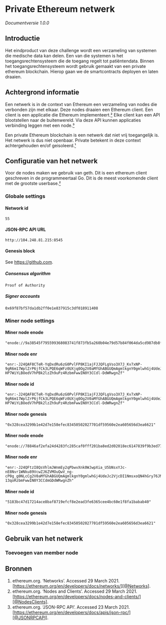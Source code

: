 # Private Ethereum netwerk
_Documentversie 1.0.0_
## Introductie
Het eindproduct van deze challenge wordt een verzameling van systemen die medische data kan delen. Een van die systemen is het toegangsrechtensysteem die de toegang regelt tot patiëntendata. Binnen het toegangsrechtensysteem wordt gebruik gemaakt van een private ethereum blockchain. Hierop gaan we de smartcontracts deployen en laten draaien.

## Achtergrond informatie
Een netwerk is in de context van Ethereum een verzameling van nodes die verbonden zijn met elkaar. Deze nodes draaien een Ethereum client. Een client is een applicatie die Ethereum implementeert.[²][@NodesClients]
Elke client kan een API blootstellen naar de buitenwereld. Via deze API kunnen applicaties verbinding leggen met een node.[³][@JSONRPCAPI]

Een private Ethereum blockchain is een netwerk dat niet vrij toegangelijk is. Het netwerk is dus niet openbaar. Private betekent in deze context achtergehouden en/of geisoleerd.[¹][@Networks]

## Configuratie van het netwerk
Voor de nodes maken we gebruik van geth. Dit is een ethereum client geschreven in de programmeertaal Go. Dit is de meest voorkomende client met de grootste userbase.[²][@NodesClients]

### Globale settings
#### Network id
```
55
```

#### JSON-RPC API URL
```
http://104.248.81.215:8545
```

#### Genesis block
See <https://github.com>.
##### Consensus algorithm
```
Proof of Authority
```

##### Signer accounts
```
0x69f87bf57da1db2ff0e1e837915c3df018911408
```

### Miner node settings

#### Miner node enode
```
"enode://9a38545f795599368083741f873fb5a260b04e79d57b84f064da5cd987db8fcf3c10d903edf98501becb3d277c2b115e2de7b34cdc72a25c0ffccbfecb742fe8@104.248.81.215:30303"
```

#### Miner node enr
```
"enr:-J24QAF8CTeR-YqDxdRu6zG0PvlFP8KI1ajFJJQFLgVso3X7J_Kv7xNP-9gR6m17WplZrP6jfCk3LPQE6qWFz0UXjq0Og2V0aMfGhABGUQmAgmlkgnY0gmlwhGj4UdeJc2VjcDI1NmsxoQKaOFRfeVWZNoCDdB-HP7WiYLBOedV7hPBk2lzZh9uPz4RzbmFwwIN0Y3CCdl-DdWRwgnZf"
```

#### Miner node id
```
"enr:-J24QAF8CTeR-YqDxdRu6zG0PvlFP8KI1ajFJJQFLgVso3X7J_Kv7xNP-9gR6m17WplZrP6jfCk3LPQE6qWFz0UXjq0Og2V0aMfGhABGUQmAgmlkgnY0gmlwhGj4UdeJc2VjcDI1NmsxoQKaOFRfeVWZNoCDdB-HP7WiYLBOedV7hPBk2lzZh9uPz4RzbmFwwIN0Y3CCdl-DdWRwgnZf"
```

#### Miner node genesis
```
"0x328cea3299b1e42d7e158efec83450502027701df59560e2ea605656d3ea6621"
```

#### Miner node enode
```
"enode://78846af2efa24d4283fc285caf0fff201ba8ed2d02018ec6147839f9b3ed77aa72ad1d8f1f74f18c6384723df38d99937b9480deea09cb67484567c9aea78077@104.248.81.215:30305"
```

#### Miner node enr
```
"enr:-J24QFtzI8QsVhlmJWnmEy2qPbwvXnk0WJwpXia_U5bNsxYJc-nE8Nvr1WNku89VcwZJ6ZVMOuQwV_ng-cP0g_g0NLcCg2V0aMfGhABGUQmAgmlkgnY0gmlwhGj4UdeJc2VjcDI1NmsxoQN4hGry76JNQoP8KFyvD_8gG6jtLQIBjsYUeDn5s-13qoRzbmFwwIN0Y3CCdmGDdWRwgnZh"
```

#### Miner node id
```
"5183bc47d17214ace8baf8719efcf8e2ead3fe6365cee4bc60e1f8fa1babab40"
```

#### Miner node genesis
```
"0x328cea3299b1e42d7e158efec83450502027701df59560e2ea605656d3ea6621"
```
## Gebruik van het netwerk

### Toevoegen van member node


## Bronnen
1. ethereum.org. ‘Networks’. Accessed 29 March 2021. [https://ethereum.org/en/developers/docs/networks/][@Networks].
2. ethereum.org. ‘Nodes and Clients’. Accessed 29 March 2021. [https://ethereum.org/en/developers/docs/nodes-and-clients/][@NodesClients].
3. ethereum.org. ‘JSON-RPC API’. Accessed 23 March 2021. [https://ethereum.org/en/developers/docs/apis/json-rpc/][@JSONRPCAPI].

[@NodesClients]: https://ethereum.org/en/developers/docs/nodes-and-clients/
[@Networks]: https://ethereum.org/en/developers/docs/networks/
[@JSONRPCAPI]: https://ethereum.org/en/developers/docs/apis/json-rpc/
